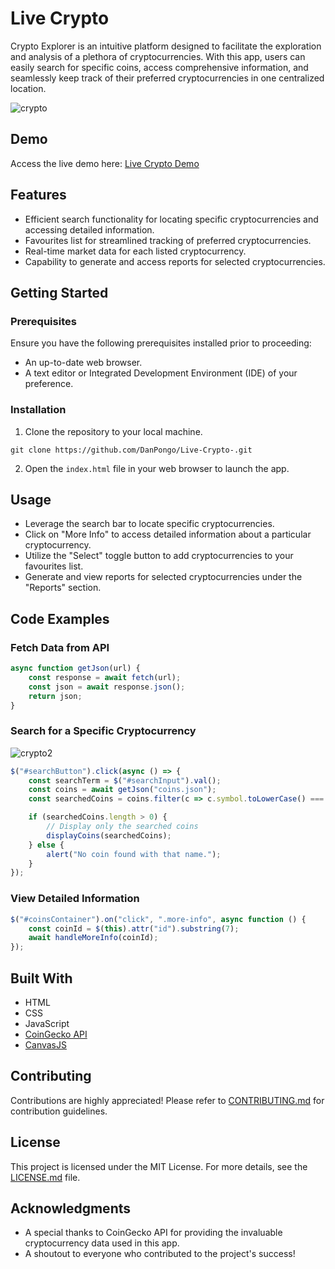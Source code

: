 # Live Crypto

Crypto Explorer is an intuitive platform designed to facilitate the exploration and analysis of a plethora of cryptocurrencies. With this app, users can easily search for specific coins, access comprehensive information, and seamlessly keep track of their preferred cryptocurrencies in one centralized location.

![crypto](https://github.com/DanPongo/Live-Crypto-/assets/106473315/c8a6bc76-36e7-4632-ac13-e2c5ea9f18af)

## Demo
Access the live demo here: [Live Crypto Demo](https://danpongo.github.io/Live-Crypto-/)

## Features
- Efficient search functionality for locating specific cryptocurrencies and accessing detailed information.
- Favourites list for streamlined tracking of preferred cryptocurrencies.
- Real-time market data for each listed cryptocurrency.
- Capability to generate and access reports for selected cryptocurrencies.

## Getting Started

### Prerequisites
Ensure you have the following prerequisites installed prior to proceeding:
- An up-to-date web browser.
- A text editor or Integrated Development Environment (IDE) of your preference.

### Installation

1. Clone the repository to your local machine.
```
git clone https://github.com/DanPongo/Live-Crypto-.git
```

2. Open the `index.html` file in your web browser to launch the app.

## Usage
- Leverage the search bar to locate specific cryptocurrencies.
- Click on "More Info" to access detailed information about a particular cryptocurrency.
- Utilize the "Select" toggle button to add cryptocurrencies to your favourites list.
- Generate and view reports for selected cryptocurrencies under the "Reports" section.

## Code Examples

### Fetch Data from API
```javascript
async function getJson(url) {
    const response = await fetch(url);
    const json = await response.json();
    return json;
}
```

### Search for a Specific Cryptocurrency
![crypto2](https://github.com/DanPongo/Live-Crypto-/assets/106473315/e2869337-2209-4a4b-b393-47b56dbe1e5a)

```javascript
$("#searchButton").click(async () => {
    const searchTerm = $("#searchInput").val();
    const coins = await getJson("coins.json");
    const searchedCoins = coins.filter(c => c.symbol.toLowerCase() === searchTerm.toLowerCase() || c.name.toLowerCase() === searchTerm.toLowerCase());

    if (searchedCoins.length > 0) {
        // Display only the searched coins
        displayCoins(searchedCoins);
    } else {
        alert("No coin found with that name.");
    }
});
```

### View Detailed Information
```javascript
$("#coinsContainer").on("click", ".more-info", async function () {
    const coinId = $(this).attr("id").substring(7);
    await handleMoreInfo(coinId);
});
```

## Built With
- HTML
- CSS
- JavaScript
- [CoinGecko API](https://www.coingecko.com/en/api)
- [CanvasJS](https://canvasjs.com/)

## Contributing
Contributions are highly appreciated! Please refer to [CONTRIBUTING.md](link_to_contributing_file) for contribution guidelines.

## License
This project is licensed under the MIT License. For more details, see the [LICENSE.md](LICENSE.md) file.

## Acknowledgments
- A special thanks to CoinGecko API for providing the invaluable cryptocurrency data used in this app.
- A shoutout to everyone who contributed to the project's success!
